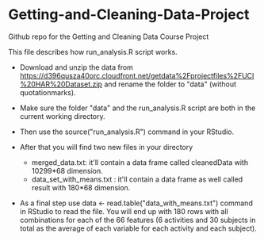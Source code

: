 # Getting-and-Cleaning-Data-Project
Github repo for the Getting and Cleaning Data Course Project


This file describes how run_analysis.R script works.

- Download and unzip the data from		https://d396qusza40orc.cloudfront.net/getdata%2Fprojectfiles%2FUCI%20HAR%20Dataset.zip 
and rename the folder to "data" (without quotationmarks).

- Make sure the folder "data" and the run_analysis.R script are both in the current working directory.
	
- Then use the source("run_analysis.R") command in your RStudio.

- After that you will find two new files in your directory
		
	- merged_data.txt: it'll contain a data frame called cleanedData with 10299*68 dimension.
	- data_set_with_means.txt : it'll contain a data frame as well called result with 180*68 dimension.

- As a final step use data <- read.table("data_with_means.txt") command in RStudio to read the file. You will end 	   up with 180 rows with all combinations for each of the 66 features (6 activities and 30 subjects in total as the      	  average of each variable for each activity and each subject).
